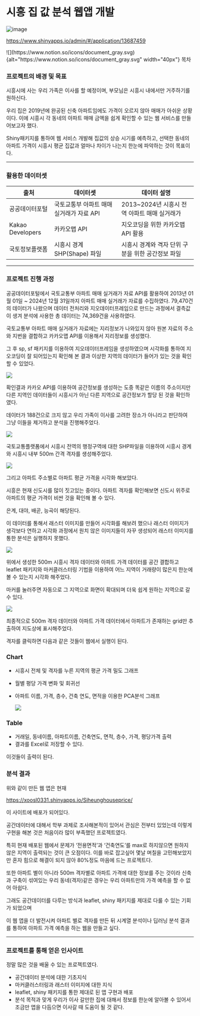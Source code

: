 # 시흥 집 값 분석 웹앱 개발

![image](https://github.com/user-attachments/assets/b75d030c-e4b3-4205-87b7-ee02984e62dc)

<https://www.shinyapps.io/admin/#/application/13687459>

<aside>![](https://www.notion.so/icons/document_gray.svg){alt="https://www.notion.so/icons/document_gray.svg" width="40px"} 목차</aside>

<aside>

### 프로젝트의 배경 및 목표

</aside>

시흥시에 사는 우리 가족은 이사를 할 예정이며, 부모님은 시흥시 내에서만 거주하기를 원하신다.

우리 집은 2019년에 완공된 신축 아파트임에도 가격이 오르지 않아 매매가 아쉬운 상황이다. 이에 시흥시 각 동네의 아파트 매매 금액을 쉽게 확인할 수 있는 웹 서비스를 만들어보고자 했다.

Shiny패키지를 통하여 웹 서비스 개발해 집값의 상승 시기를 예측하고, 선택한 동네의 아파트 가격이 시흥시 평균 집값과 얼마나 차이가 나는지 한눈에 파악하는 것이 목표이다.

------------------------------------------------------------------------

<aside>

### 활용한 데이터셋

</aside>

| 출처 | 데이터셋 | 데이터 설명 |
|------------------------|------------------------|------------------------|
| 공공데이터포털 | 국토교통부 아파트 매매 실거래가 자료 API | 2013\~2024년 시흥시 전역 아파트 매매 실거래가 |
| Kakao Developers | 카카오맵 API | 지오코딩을 위한 카카오맵 API 활용 |
| 국토정보플랫폼 | 시흥시 경계 SHP(Shape) 파일 | 시흥시 경계와 격자 단위 구분을 위한 공간정보 파일 |

------------------------------------------------------------------------

<aside>

### 프로젝트 진행 과정

</aside>

공공데이터포털에서 국토교통부 아파트 매매 실거래가 자료 API를 활용하여 2013년 01월 01일 \~ 2024년 12월 31일까지 아파트 매매 실거래가 자료를 수집하였다. 79,470건의 데이터가 나왔으며 데이터 전처리와 지오데이터프레임으로 만드는 과정에서 결측값이 생겨 분석에 사용한 총 데이터는 74,369건을 사용하였다.

국토교통부 아파트 매매 실거래가 자료에는 지리정보가 나와있지 않아 원본 자료의 주소와 지번을 결합하고 카카오맵 API를 이용해서 지리정보를 생성했다.

그 후 sp, sf 패키지를 이용하여 지오데이터프레임을 생성하였으며 시각화를 통하여 지오코딩이 잘 되어있는지 확인해 본 결과 이상한 지역의 데이터가 들어가 있는 것을 확인할 수 있었다.

![](images/clipboard-861811603.png)

확인결과 카카오 API를 이용하여 공간정보를 생성하는 도중 똑같은 이름의 주소이지만 다른 지역인 데이터들이 시흥시가 아닌 다른 지역으로 공간정보가 할당 된 것을 확인하였다.

데이터가 188건으로 크지 않고 우리 가족이 이사를 고려한 장소가 아니라고 판단하여 그냥 이들을 제거하고 분석을 진행해주었다.

![](images/clipboard-2677023485.png)

국토교통플랫폼에서 시흥시 전역의 행정구역에 대한 SHP파일을 이용하여 시흥시 경계와 시흥시 내부 500m 간격 격자를 생성해주었다.

![](images/clipboard-3658515624.png)

그리고 아파트 주소별로 아파트 평균 가격을 시각화 해보았다.

시흥은 현재 신도시를 많이 짓고있는 중이다. 아파트 격자를 확인해보면 신도시 위주로 아파트의 평균 가격이 비싼 것을 확인해 볼 수 있다.

은계, 대야, 배곧, 능곡이 해당된다.

이 데이터를 통해서 래스터 이미지를 만들어 시각화를 해보려 했으나 래스터 이미지가 생각보다 연하고 시각화 과정에서 원치 않은 이미지들이 자꾸 생성되어 래스터 이미지를 통한 분석은 실행하지 못했다.

![](images/clipboard-592872500.png)

위에서 생성한 500m 시흥시 격자 데이터와 아파트 가격 데이터를 공간 결합하고 leaflet 패키지와 마커클러스터링 기법을 이용하여 어느 지역이 거래량이 많은지 한눈에 볼 수 있는지 시각화 해주었다.

마커를 눌러주면 자동으로 그 지역으로 화면이 확대되며 더욱 쉽게 원하는 지역으로 갈 수 있다.

![](images/clipboard-3410295722.png)

최종적으로 500m 격자 데이터와 아파트 가격 데이터에서 아파트가 존재하는 grid만 추출하여 지도상에 표시해주었다.

격자를 클릭하면 다음과 같은 것들이 웹에서 실행이 된다.

### Chart

-   시흥시 전체 및 격자를 누른 지역의 평균 가격 밀도 그래프

-   월별 평당 가격 변화 및 회귀선

-   아파트 이름, 가격, 층수, 건축 연도, 면적을 이용한 PCA분석 그래프

    ![](images/clipboard-3968325057.png)

### Table

-   거래일, 동네이름, 아파트이름, 건축연도, 면적, 층수, 가격, 평당가격 출력
-   결과를 Excel로 저장할 수 있다.

이것들이 출력이 된다.

<aside>

### 분석 결과

</aside>

위와 같이 만든 웹 앱은 현재

<https://xoosl0331.shinyapps.io/Siheunghouseprice/>

이 사이트에 배포가 되어있다.

공간데이터에 대해서 학부 과제로 조사해본적이 있어서 관심은 전부터 있었는데 이렇게 구현을 해본 것은 처음이라 많이 부족했던 프로젝트였다.

특히 현재 배포된 웹에서 문제가 ‘전용면적’과 ‘건축연도’를 max로 하지않으면 원하지 않은 지역이 출력되는 것이 큰 오점이다. 이를 바로 잡고싶어 몇날 며칠을 고민해보았지만 혼자 힘으로 해결이 되지 않아 80%정도 마음에 드는 프로젝트다.

또한 아파트 별이 아니라 500m 격자별로 아파트 가격에 대한 정보를 주는 것이라 신축과 구축이 섞여있는 우리 동네(격자)같은 경우는 우리 아파트만의 가격 예측을 할 수 없어 아쉽다.

그래도 공간데이터를 다루는 방식과 leaflet, shiny 패키지를 제대로 다룰 수 있는 기회가 되었으며

이 웹 앱을 더 발전시켜 아파트 별로 격자를 만든 뒤 시계열 분석이나 딥러닝 분석 결과를 통하여 아파트 가격 예측을 하는 웹을 만들고 싶다.

------------------------------------------------------------------------

<aside>

### 프로젝트를 통해 얻은 인사이트

</aside>

정말 많은 것을 배울 수 있는 프로젝트였다.

-   공간데이터 분석에 대한 기초지식
-   마커클러스터링과 래스터 이미지에 대한 지식
-   leaflet, shiny 패키지를 통한 제대로 된 앱 구현과 배포
-   분석 목적과 맞게 우리가 이사 갈만한 집에 대해서 정보를 한눈에 알아볼 수 있어서 조금만 앱을 다듬으면 이사갈 때 도움이 될 것 같다.
